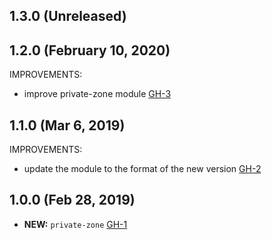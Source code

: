 ## 1.3.0 (Unreleased)
## 1.2.0 (February 10, 2020)

IMPROVEMENTS:

- improve private-zone module [GH-3]( https://github.com/terraform-alicloud-modules/terraform-alicloud-private-zone/pull/3)

## 1.1.0 (Mar 6, 2019)

IMPROVEMENTS:

- update the module to the format of the new version [GH-2]( https://github.com/terraform-alicloud-modules/terraform-alicloud-private-zone/pull/2)

## 1.0.0 (Feb 28, 2019)
- **NEW:** `private-zone` [GH-1]( https://github.com/terraform-alicloud-modules/terraform-alicloud-private-zone/pull/1)
